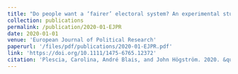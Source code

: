 ```yaml
---
title: "Do people want a ‘fairer’ electoral system? An experimental study in four countries"
collection: publications
permalink: /publication/2020-01-EJPR
date: 2020-01-01
venue: 'European Journal of Political Research'
paperurl: '/files/pdf/publications/2020-01-EJPR.pdf'
link: 'https://doi.org/10.1111/1475-6765.12372'
citation: 'Plescia, Carolina, André Blais, and John Högström. 2020. &quot;Do people want a ‘fairer’ electoral system? An experimental study in four countries.&quot; <i>European Journal of Political Research<i/> 59:4, 733-751. doi.org/10.1111/1475-6765.12372'
---
```


